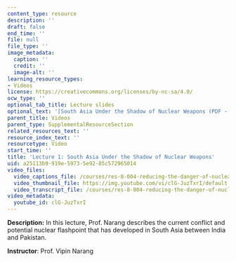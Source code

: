 ```yaml
---
content_type: resource
description: ''
draft: false
end_time: ''
file: null
file_type: ''
image_metadata:
  caption: ''
  credit: ''
  image-alt: ''
learning_resource_types:
- Videos
license: https://creativecommons.org/licenses/by-nc-sa/4.0/
ocw_type: ''
optional_tab_title: Lecture slides
optional_text: '[South Asia Under the Shadow of Nuclear Weapons (PDF - 1.2MB)](/courses/res-8-004-reducing-the-danger-of-nuclear-weapons-and-proliferation-january-iap-2015/resources/mitres_8-004iap15_narang)'
parent_title: Videos
parent_type: SupplementalResourceSection
related_resources_text: ''
resource_index_text: ''
resourcetype: Video
start_time: ''
title: 'Lecture 1: South Asia Under the Shadow of Nuclear Weapons'
uid: a25113b9-919e-5973-5e92-85c572965014
video_files:
  video_captions_file: /courses/res-8-004-reducing-the-danger-of-nuclear-weapons-and-proliferation-january-iap-2015/80ab2129b90d5be7ba56ca483625cee6_clG-JuzTxrI.vtt
  video_thumbnail_file: https://img.youtube.com/vi/clG-JuzTxrI/default.jpg
  video_transcript_file: /courses/res-8-004-reducing-the-danger-of-nuclear-weapons-and-proliferation-january-iap-2015/36c619c3de9f3b16bc13ea3a4512de41_clG-JuzTxrI.pdf
video_metadata:
  youtube_id: clG-JuzTxrI
---
```

**Description:** In this lecture, Prof. Narang describes the current conflict and potential nuclear flashpoint that has developed in South Asia between India and Pakistan.

**Instructor**: Prof. Vipin Narang



